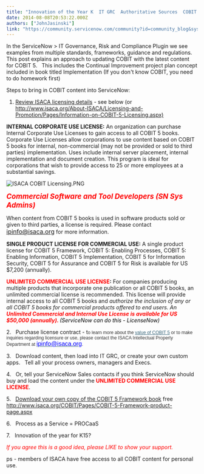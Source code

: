 ```yaml
---
title: "Innovation of the Year K  IT GRC  Authoritative Sources  COBIT "
date: 2014-08-08T20:53:22.000Z
authors: ["JohnJasinski"]
link: "https://community.servicenow.com/community?id=community_blog&sys_id=6c2de2e5dbd0dbc01dcaf3231f9619d2"
---
```

<p>In the ServiceNow &gt; IT Governance, Risk and Compliance Plugin we see examples from multiple standards, frameworks, guidance and regulations.   This post explains an approach to updating COBIT with the latest content for COBIT 5.   This includes the Continual Improvement project plan concept included in book titled Implementation (If you don't know COBIT, you need to do homework first)   </p><p>Steps to bring in COBIT content into ServiceNow:   </p><p></p><ol><li><a title="w.isaca.org/About-ISACA/Licensing-and-Promotion/Pages/Information-on-COBIT-5-Licensing.aspx" href="http://www.isaca.org/About-ISACA/Licensing-and-Promotion/Pages/Information-on-COBIT-5-Licensing.aspx">Review ISACA licensing details</a> - see below (or <a href="http://www.isaca.org/About-ISACA/Licensing-and-Promotion/Pages/Information-on-COBIT-5-Licensing.aspx" title="http://www.isaca.org/About-ISACA/Licensing-and-Promotion/Pages/Information-on-COBIT-5-Licensing.aspx">http://www.isaca.org/About-ISACA/Licensing-and-Promotion/Pages/Information-on-COBIT-5-Licensing.aspx)</a></li></ol><p></p><p><strong>INTERNAL CORPORATE USE LICENSE:</strong> An organization can purchase Internal Corporate Use Licenses to gain access to all COBIT 5 books. Corporate Use Licenses allow corporations to use content based on COBIT 5 books for internal, non-commercial (may not be provided or sold to third parties) implementation. Uses include internal server placement, internal implementation and document creation. This program is ideal for corporations that wish to provide access to 25 or more employees at a substantial savings.</p><p><img  alt="ISACA COBIT Licensing.PNG" class="image-0 jive-image jiveImage" src="328567fddb5c5b048c8ef4621f9619b0.iix"/></p><p><strong><em style=": ; color: #ff0000; font-size: 14pt;">Commercial Software and Tool Developers (SN Sys Admins)</em></strong></p><p>When content from COBIT 5 books is used in software products sold or given to third parties, a license is required. Please contact <span style="color: #0000ff; font-size: 12pt;"><a title="k-email-small" class="jive-link-email-small" href="mailto:ipinfo@isaca.org">ipinfo@isaca.org</a></span> for more information. </p><p></p><p><strong>SINGLE PRODUCT LICENSE FOR COMMERCIAL USE:</strong> A single product license for COBIT 5 Framework, COBIT 5: Enabling Processes, COBIT 5: Enabling Information, COBIT 5 Implementation, COBIT 5 for Information Security, COBIT 5 for Assurance and COBIT 5 for Risk is available for US $7,200 (annually).</p><p></p><p><strong><span style="color: #ff0000;">UNLIMITED COMMERCIAL USE LICENSE</span>:</strong> For companies producing multiple products that incorporate one publication or all COBIT 5 books, an unlimited commercial license is recommended. This license will provide internal access to all COBIT 5 books and <em>authorize the inclusion of any or all COBIT 5 books for commercial products offered to end users. An <span style="color: #ff0000;"><strong>U</strong></span><strong style="color: #ff0000;">nlimited Commercial and Internal Use License is available for US $50,000 (annually). </strong><span style="color: #000000;">(ServiceNow can do this - LicenseNow)</span></em></p><p></p><p>2.   Purchase license contract - t<span style="color: #313131; font-family: Arial, Helvetica, sans-serif; font-size: 12px;">o learn more about the </span><a title="w.isaca.org/cobit/pages/default.aspx" href="http://www.isaca.org/cobit/pages/default.aspx" style="color: #38667a; font-family: Arial, Helvetica, sans-serif; font-size: 12px;">value of COBIT 5</a><span style="color: #313131; font-family: Arial, Helvetica, sans-serif; font-size: 12px;"> or to make inquiries regarding licensure or use, please contact the ISACA Intellectual Property Department at </span><a href="mailto:ipinfo@isaca.org" style="color: #38667a; text-decoration: underline; font-family: Arial, Helvetica, sans-serif; font-size: 12px;"><span style="color: #0000ff; font-size: 12pt;">ipinfo@isaca.org</span></a><span style="color: #313131; font-family: Arial, Helvetica, sans-serif; font-size: 12px;">.</span></p><p></p><p>3.   Download content, then load into IT GRC, or create your own custom apps.   Tell all your process owners, managers and Execs.   </p><p>4.   Or, tell your ServiceNow Sales contacts if you think ServiceNow should buy and load the content under the <strong style="color: #ff0000;">UNLIMITED COMMERCIAL USE LICENSE</strong>.   </p><p>5.   <a title="w.isaca.org/COBIT/Pages/COBIT-5-Framework-product-page.aspx" href="http://www.isaca.org/COBIT/Pages/COBIT-5-Framework-product-page.aspx">Download your own copy of the COBIT 5 Framework book</a> free   <a href="http://www.isaca.org/COBIT/Pages/COBIT-5-Framework-product-page.aspx" title="http://www.isaca.org/COBIT/Pages/COBIT-5-Framework-product-page.aspx">http://www.isaca.org/COBIT/Pages/COBIT-5-Framework-product-page.aspx</a> </p><p>6.   Process as a Service = PROCaaS </p><p>7.   Innovation of the year for K15?   </p><p></p><p><em style="color: #ff0000;">If you agree this is a good idea, please LIKE to show your support.</em></p><p></p><p>ps - members of ISACA have free access to all COBIT content for personal use.</p>